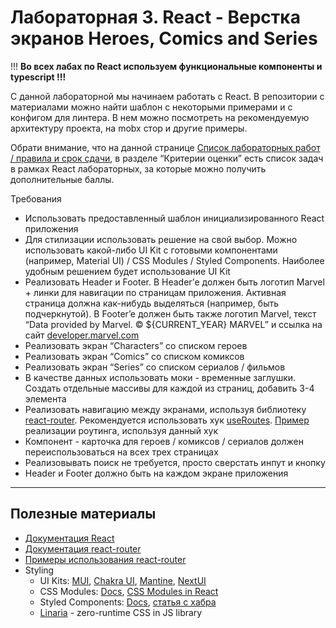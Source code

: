 # **Лабораторная 3.** React - Верстка экранов Heroes, Comics and Series

!!! **Во всех лабах по React используем функциональные компоненты и typescript !!!**

С данной лабораторной мы начинаем работать с React. В репозитории с материалами можно найти шаблон с некоторыми примерами и с конфигом для линтера. В нем можно посмотреть на рекомендуемую архитектуру проекта, на mobx стор и другие примеры.

Обрати внимание, что на данной странице [Список лабораторных работ / правила и срок сдачи](https://www.notion.so/e8f45ad5e3ee4586bbed8bf52a616599), в разделе “Критерии оценки” есть список задач в рамках React лабораторных, за которые можно получить дополнительные баллы.

Требования

- Использовать предоставленный шаблон инициализированного React приложения
- Для стилизации использовать решение на свой выбор. Можно использовать какой-либо UI Kit с готовыми компонентами (например, Material UI) / CSS Modules / Styled Components. Наиболее удобным решением будет использование UI Kit
- Реализовать Header и Footer. В Header’е должен быть логотип Marvel + линки для навигации по страницам приложения. Активная страница должна как-нибудь выделяться (например, быть подчеркнутой). В Footer’e должен быть также логотип Marvel, текст “Data provided by Marvel. © ${CURRENT_YEAR} MARVEL” и ссылка на сайт [developer.marvel.com](http://developer.marvel.com/)
- Реализовать экран “Characters” со списком героев
- Реализовать экран “Comics” со списком комиксов
- Реализовать экран “Series” со списком сериалов / фильмов
- В качестве данных использовать моки - временные заглушки. Создать отдельные массивы для каждой из страниц, добавить 3-4 элемента
- Реализовать навигацию между экранами, используя библиотеку [react-router](https://reactrouter.com/en/main). Рекомендуется использовать хук [useRoutes](https://reactrouter.com/en/main/hooks/use-routes). [Пример](https://github.com/remix-run/react-router/tree/dev/examples/route-objects) реализации роутинга, используя данный хук
- Компонент - карточка для героев / комиксов / сериалов должен переиспользоваться на всех трех страницах
- Реализовывать поиск не требуется, просто сверстать инпут и кнопку
- Header и Footer должно быть на каждом экране приложения

---

## Полезные материалы

- [Документация React](https://ru.reactjs.org/docs/getting-started.html)
- [Документация react-router](https://reactrouter.com/en/main)
- [Примеры использования react-router](https://github.com/remix-run/react-router/tree/dev/examples)
- Styling
    - UI Kits: [MUI](https://mui.com/core/), [Chakra UI](https://chakra-ui.com/), [Mantine](https://mantine.dev/pages/getting-started/), [NextUI](https://nextui.org/)
    - CSS Modules: [Docs](https://github.com/css-modules/css-modules), [CSS Modules in React](https://medium.com/@ralph1786/using-css-modules-in-react-app-c2079eadbb87)
    - Styled Components: [Docs](https://styled-components.com/), [статья с хабра](https://habr.com/ru/post/591381/)
    - [Linaria](https://github.com/callstack/linaria) - zero-runtime CSS in JS library